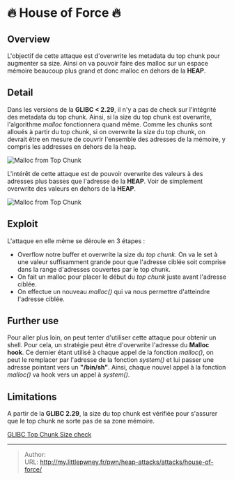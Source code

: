 # 🔥 House of Force 🔥

## Overview
L&#39;objectif de cette attaque est d&#39;overwrite les metadata du top chunk pour augmenter sa size. Ainsi on va pouvoir faire des malloc sur un espace mémoire beaucoup plus grand et donc malloc en dehors de la **HEAP**.
## Detail
Dans les versions de la **GLIBC &lt; 2.29**, il n&#39;y a pas de check sur l&#39;intégrité des metadata du top chunk. Ainsi, si la size du top chunk est overwrite, l&#39;algorithme *malloc* fonctionnera quand même.
Comme les chunks sont alloués à partir du top chunk, si on overwrite la size du top chunk, on devrait être en mesure de couvrir l&#39;ensemble des adresses de la mémoire, y compris les addresses en dehors de la heap.

![Malloc from Top Chunk](/images/malloc_chunk_alloc.png)

L&#39;intérêt de cette attaque est de pouvoir overwrite des valeurs à des adresses plus basses que l&#39;adresse de la **HEAP**. Voir de simplement overwrite des valeurs en dehors de la **HEAP**.

![Malloc from Top Chunk](/images/house_of_force.png)

## Exploit
L&#39;attaque en elle même se déroule en 3 étapes : 
- Overflow notre buffer et overwrite la size du *top chunk*. On va le set à une valeur suffisamment grande pour que l&#39;adresse ciblée soit comprise dans la range d&#39;adresses couvertes par le top chunk.
- On fait un malloc pour placer le début du *top chunk* juste avant l&#39;adresse ciblée.
- On effectue un nouveau *malloc()* qui va nous permettre d&#39;atteindre l&#39;adresse ciblée.
## Further use
Pour aller plus loin, on peut tenter d&#39;utiliser cette attaque pour obtenir un shell. 
Pour cela, un stratégie peut être d&#39;overwrite l&#39;adresse du **Malloc hook**. Ce dernier étant utilisé à chaque appel de la fonction *malloc()*, on peut le remplacer par l&#39;adresse de la fonction *system()* et lui passer une adresse pointant vers un **&#34;/bin/sh&#34;**.
Ainsi, chaque nouvel appel à la fonction *malloc()* va hook vers un appel à *system()*.
## Limitations
A partir de la **GLIBC 2.29**, la size du top chunk est vérifiée pour s&#39;assurer que le top chunk ne sorte pas de sa zone mémoire.

[GLIBC Top Chunk Size check](/pwn/heap/mitigations#Top%20Chunk%20Size%20check)


---

> Author:   
> URL: http://my.littlepwney.fr/pwn/heap-attacks/attacks/house-of-force/  

